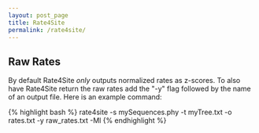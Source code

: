 ```yaml
---
layout: post_page
title: Rate4Site
permalink: /rate4site/
---
```


## Raw Rates
By default Rate4Site _only_ outputs normalized rates as z-scores. To also have Rate4Site return the raw rates add the "-y" flag followed by the name of an output file. Here is an example command:

{% highlight bash %}
rate4site -s mySequences.phy -t myTree.txt -o rates.txt -y raw_rates.txt -Ml
{% endhighlight %}
